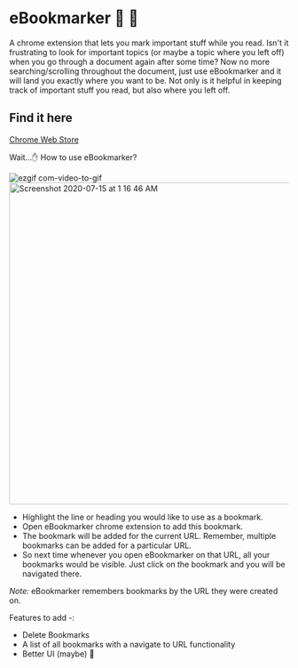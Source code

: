 # eBookmarker 🔖 🔖

A chrome extension that lets you mark important stuff while you read. Isn't it frustrating to look for important topics (or maybe a topic where you left off) when you go through a document again after some time? Now no more searching/scrolling throughout the document, just use eBookmarker and it will land you exactly where you want to be. Not only is it helpful in keeping track of important stuff you read, but also where you left off.

## Find it here 
[Chrome Web Store](https://chrome.google.com/webstore/detail/ebookmarker/famaacbnamnfdekclpjhfokjclimidce?hl=en&authuser=0)

Wait...✋ How to use eBookmarker?

![ezgif com-video-to-gif](https://user-images.githubusercontent.com/20151526/87469448-ecb56300-c638-11ea-8028-c312c5f37310.gif)
<img width="579" alt="Screenshot 2020-07-15 at 1 16 46 AM" src="https://user-images.githubusercontent.com/20151526/87469476-f9d25200-c638-11ea-823e-5005351343bb.png">

- Highlight the line or heading you would like to use as a bookmark.
- Open eBookmarker chrome extension to add this bookmark.
- The bookmark will be added for the current URL. Remember, multiple bookmarks can be added for a particular URL.
 - So next time whenever you open eBookmarker on that URL, all your bookmarks would be visible. Just click on the bookmark and you will be navigated there.

*Note:* eBookmarker remembers bookmarks by the URL they were created on.

Features to add -:
 - Delete Bookmarks
 - A list of all bookmarks with a navigate to URL functionality
 - Better UI (maybe) 🚀
